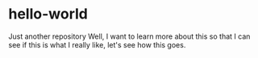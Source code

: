 # hello-world
Just another repository
Well, I want to learn more about this so that I can see if this is what I really like, let's see how this goes. 
